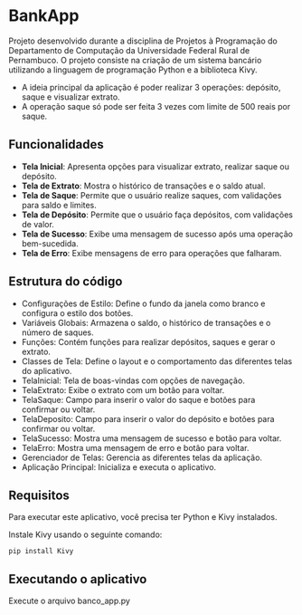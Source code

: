 
# BankApp

Projeto desenvolvido durante a disciplina de Projetos à Programação do Departamento de Computação da Universidade Federal Rural de Pernambuco. O projeto consiste na criação de um sistema bancário utilizando a linguagem de programação Python e a biblioteca Kivy.

* A ideia principal da aplicação é poder realizar 3 operações: depósito, saque e visualizar extrato.
* A operação saque só pode ser feita 3 vezes com limite de 500 reais por saque.

## Funcionalidades

* **Tela Inicial**: Apresenta opções para visualizar extrato, realizar saque ou depósito.
* **Tela de Extrato**: Mostra o histórico de transações e o saldo atual.
* **Tela de Saque**: Permite que o usuário realize saques, com validações para saldo e limites.
* **Tela de Depósito**: Permite que o usuário faça depósitos, com validações de valor.
* **Tela de Sucesso**: Exibe uma mensagem de sucesso após uma operação bem-sucedida.
* **Tela de Erro**: Exibe mensagens de erro para operações que falharam.


## Estrutura do código

* Configurações de Estilo: Define o fundo da janela como branco e configura o estilo dos botões.
* Variáveis Globais: Armazena o saldo, o histórico de transações e o número de saques.
* Funções: Contém funções para realizar depósitos, saques e gerar o extrato.
* Classes de Tela: Define o layout e o comportamento das diferentes telas do aplicativo.
* TelaInicial: Tela de boas-vindas com opções de navegação.
* TelaExtrato: Exibe o extrato com um botão para voltar.
* TelaSaque: Campo para inserir o valor do saque e botões para confirmar ou voltar.
* TelaDeposito: Campo para inserir o valor do depósito e botões para confirmar ou voltar.
* TelaSucesso: Mostra uma mensagem de sucesso e botão para voltar.
* TelaErro: Mostra uma mensagem de erro e botão para voltar.
* Gerenciador de Telas: Gerencia as diferentes telas da aplicação.
* Aplicação Principal: Inicializa e executa o aplicativo.
## Requisitos

Para executar este aplicativo, você precisa ter Python e Kivy instalados.

Instale Kivy usando o seguinte comando:
```
pip install Kivy
```

## Executando o aplicativo

Execute o arquivo banco_app.py
